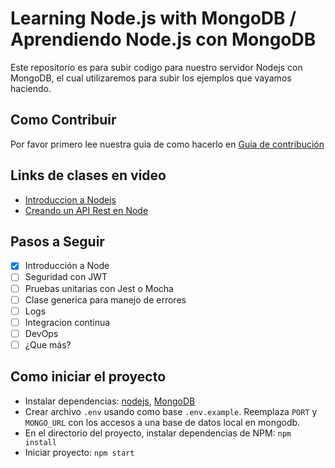 # Learning Node.js with MongoDB / Aprendiendo Node.js con MongoDB

Este repositorio es para subir codigo para nuestro servidor Nodejs con MongoDB, el cual utilizaremos para subir los ejemplos que vayamos haciendo.

## Como Contribuir

Por favor primero lee nuestra guia de como hacerlo en [Guia de contribución](CONTRIBUTING.md)

## Links de clases en video

- [Introduccion a Nodejs](https://web.microsoftstream.com/video/622c0ad9-2632-4f9d-93cb-134c36a1d3d4)
- [Creando un API Rest en Node](https://web.microsoftstream.com/video/2eaf09d8-a4b9-49b2-82db-b7b763b18785)

## Pasos a Seguir

- [x] Introducción a Node
- [ ] Seguridad con JWT
- [ ] Pruebas unitarias con Jest o Mocha
- [ ] Clase generica para manejo de errores
- [ ] Logs
- [ ] Integracion continua
- [ ] DevOps
- [ ] ¿Que más?

## Como iniciar el proyecto
- Instalar dependencias: [nodejs](https://nodejs.org/es/), [MongoDB](https://www.mongodb.com/download-center?initial=true#community)
- Crear archivo `.env` usando como base `.env.example`. Reemplaza `PORT` y `MONGO_URL` con los accesos a una base de datos local en mongodb.
- En el directorio del proyecto, instalar dependencias de NPM: `npm install`
- Iniciar proyecto: `npm start`
